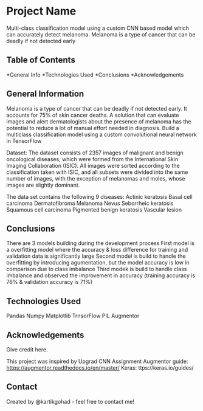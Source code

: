 # Project Name
Multi-class classification model using a custom CNN based model which can accurately detect melanoma. Melanoma is a type of cancer that can be deadly if not detected early

## Table of Contents
*General Info
*Technologies Used
*Conclusions
*Acknowledgements

## General Information
Melanoma is a type of cancer that can be deadly if not detected early. It accounts for 75% of skin cancer deaths. A solution that can evaluate images and alert dermatologists about the presence of melanoma has the potential to reduce a lot of manual effort needed in diagnosis.
Build a multiclass classification model using a custom convolutional neural network in TensorFlow

Dataset: The dataset consists of 2357 images of malignant and benign oncological diseases, which were formed from the International Skin Imaging Collaboration (ISIC). All images were sorted according to the classification taken with ISIC, and all subsets were divided into the same number of images, with the exception of melanomas and moles, whose images are slightly dominant.

The data set contains the following 9 diseases:
Actinic keratosis
Basal cell carcinoma
Dermatofibroma
Melanoma
Nevus
Seborrheic keratosis
Squamous cell carcinoma
Pigmented benign keratosis
Vascular lesion

## Conclusions
There are 3 models building during the development process
First model is a overfitting model where the accuracy & loss difference for training and validation data is significantly large
Second model is build to handle the overfitting by introducing agumentation, but the model accuracy is low in comparison due to class imbalance
Third modek is build to handle class imbalance and observed the improvement in accuracy (training accuracy is 76% & validation accuracy is 71%)

## Technologies Used
Pandas 
Numpy 
Matplotlib 
TrnsorFlow 
PIL 
Augmentor

## Acknowledgements
Give credit here.

This project was inspired by Upgrad CNN Assignment
Augmentor guide: https://augmentor.readthedocs.io/en/master/
Keras: ttps://keras.io/guides/

## Contact
Created by @kartikgohad - feel free to contact me!
